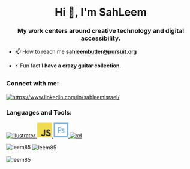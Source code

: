 <h1 align="center">Hi 👋, I'm SahLeem</h1>
<h3 align="center">My work centers around creative technology and digital accessibility.</h3>

- 📫 How to reach me **sahleembutler@pursuit.org**

- ⚡ Fun fact **I have a crazy guitar collection.**

<h3 align="left">Connect with me:</h3>
<p align="left">
<a href="https://linkedin.com/in/https://www.linkedin.com/in/sahleemisrael/" target="blank"><img align="center" src="https://raw.githubusercontent.com/rahuldkjain/github-profile-readme-generator/master/src/images/icons/Social/linked-in-alt.svg" alt="https://www.linkedin.com/in/sahleemisrael/" height="30" width="40" /></a>
</p>

<h3 align="left">Languages and Tools:</h3>
<p align="left"> <a href="https://www.adobe.com/in/products/illustrator.html" target="_blank" rel="noreferrer"> <img src="https://www.vectorlogo.zone/logos/adobe_illustrator/adobe_illustrator-icon.svg" alt="illustrator" width="40" height="40"/> </a> <a href="https://developer.mozilla.org/en-US/docs/Web/JavaScript" target="_blank" rel="noreferrer"> <img src="https://raw.githubusercontent.com/devicons/devicon/master/icons/javascript/javascript-original.svg" alt="javascript" width="40" height="40"/> </a> <a href="https://www.photoshop.com/en" target="_blank" rel="noreferrer"> <img src="https://raw.githubusercontent.com/devicons/devicon/master/icons/photoshop/photoshop-line.svg" alt="photoshop" width="40" height="40"/> </a> <a href="https://www.adobe.com/products/xd.html" target="_blank" rel="noreferrer"> <img src="https://cdn.worldvectorlogo.com/logos/adobe-xd.svg" alt="xd" width="40" height="40"/> </a> </p>

<p><img align="left" src="https://github-readme-stats.vercel.app/api/top-langs?username=leem85&show_icons=true&locale=en&layout=compact" alt="leem85" /></p>

<p>&nbsp;<img align="center" src="https://github-readme-stats.vercel.app/api?username=leem85&show_icons=true&locale=en" alt="leem85" /></p>

<p><img align="center" src="https://github-readme-streak-stats.herokuapp.com/?user=leem85&" alt="leem85" /></p>
